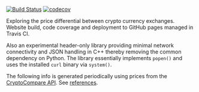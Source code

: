 <!-- If this is readme.md it will be overwritten by the build process -->

[![Build Status](https://travis-ci.org/deanturpin/curly.svg?branch=master)](https://travis-ci.org/deanturpin/curly)
[![codecov](https://codecov.io/gh/deanturpin/curly/branch/master/graph/badge.svg)](https://codecov.io/gh/deanturpin/curly)

Exploring the price differential between crypto currency exchanges. Website
build, code coverage and deployment to GitHub pages managed in Travis CI.

Also an experimental header-only library providing minimal network connectivity
and JSON handling in C++ thereby removing the common dependency on Python. The
library essentially implements ```popen()``` and uses the installed ```curl```
binary via ```system()```.

The following info is generated periodically using prices from the
[CryptoCompare API](https://min-api.cryptocompare.com/). See
[references](references.md).

